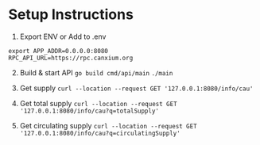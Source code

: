 # Setup Instructions
1. Export ENV or Add to .env
```
export APP_ADDR=0.0.0.0:8080
RPC_API_URL=https://rpc.canxium.org
```

2. Build & start API
`go build cmd/api/main`
`./main`

3. Get supply
`curl --location --request GET '127.0.0.1:8080/info/cau'`


3. Get total supply
`curl --location --request GET '127.0.0.1:8080/info/cau?q=totalSupply'`


3. Get circulating supply
`curl --location --request GET '127.0.0.1:8080/info/cau?q=circulatingSupply'`
